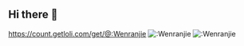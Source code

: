 ## Hi there 👋

<!--
**Wenranjie/Wenranjie** is a ✨ _special_ ✨ repository because its `README.md` (this file) appears on your GitHub profile.

Here are some ideas to get you started:

- 🔭 I’m currently working on ...
- 🌱 I’m currently learning ...
- 👯 I’m looking to collaborate on ...
- 🤔 I’m looking for help with ...
- 💬 Ask me about ...
- 📫 How to reach me: ...
- 😄 Pronouns: ...
- ⚡ Fun fact: ...
-->
https://count.getloli.com/get/@:Wenranjie
<img src="https://count.getloli.com/get/@:name" alt=":Wenranjie" />
![:Wenranjie](https://count.getloli.com/get/@:Wenranjie)
